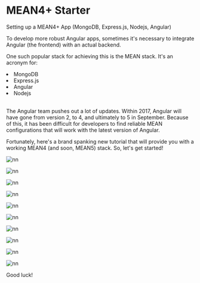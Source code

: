 # MEAN4+ Starter
Setting up a MEAN4+ App (MongoDB, Express.js, Nodejs, Angular)

<p>To develop more robust Angular apps, sometimes it's necessary to integrate Angular (the frontend) with an actual backend.</p>

One such popular stack for achieving this is the MEAN stack. It's an acronym for:

<li>MongoDB</li>
<li>Express.js</li>
<li>Angular</li>
<li>Nodejs</li>

<br>

<p>The Angular team pushes out a lot of updates. Within 2017, Angular will have gone from version 2, to 4, and ultimately to 5 in September. Because of this, it has been difficult for developers to find reliable MEAN configurations that will work with the latest version of Angular.</p>

Fortunately, here's a brand spanking new tutorial that will provide you with a working MEAN4 (and soon, MEAN5) stack. So, let's get started!

![nn](https://user-images.githubusercontent.com/12325386/29237780-228396b2-7f58-11e7-9ff1-a4618dc1c49d.JPG)

![nn](https://user-images.githubusercontent.com/12325386/29237803-aa401710-7f58-11e7-83f6-33e321a55b29.JPG)

![nn](https://user-images.githubusercontent.com/12325386/29237807-d92bf508-7f58-11e7-8970-2f1e24208379.JPG)

![nn](https://user-images.githubusercontent.com/12325386/29237810-0147ccce-7f59-11e7-8402-a983cde7b0dc.JPG)

![nn](https://user-images.githubusercontent.com/12325386/29237819-2abe4628-7f59-11e7-87a5-afdf6a05c70d.JPG)

![nn](https://user-images.githubusercontent.com/12325386/29237824-4b452c40-7f59-11e7-9304-9d4abc6bcb69.JPG)

![nn](https://user-images.githubusercontent.com/12325386/29237838-87ba67bc-7f59-11e7-9366-b8b92dfd04f4.JPG)

![nn](https://user-images.githubusercontent.com/12325386/29237855-02a7b75e-7f5a-11e7-8939-05b738ca7914.JPG)

![nn](https://user-images.githubusercontent.com/12325386/29237869-3098f150-7f5a-11e7-9d7b-011a651e1058.JPG)

![nn](https://user-images.githubusercontent.com/12325386/29237884-6505245e-7f5a-11e7-9654-4e30eec10ca4.JPG)

Good luck!
